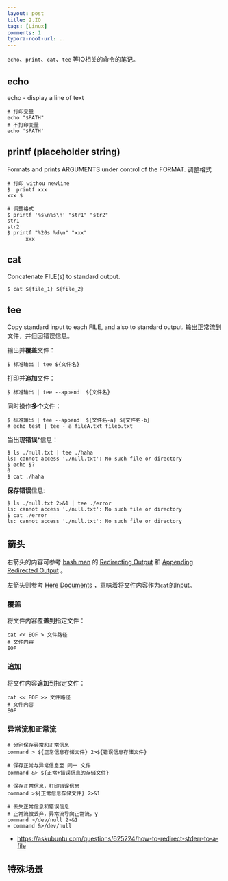 ```yaml
---
layout: post
title: 2.IO
tags: [Linux]
comments: 1
typora-root-url: ..
---
```


`echo`、`print`、`cat`、`tee` 等IO相关的命令的笔记。

## echo

echo - display a line of text

```shell
# 打印变量
echo "$PATH"
# 不打印变量
echo '$PATH'
```

## printf  (placeholder string)

Formats and prints ARGUMENTS under control of the FORMAT. 调整格式

```shell
# 打印 withou newline
$  printf xxx
xxx $
```

```shell
# 调整格式
$ printf '%s\n%s\n' "str1" "str2"
str1
str2
$ printf "%20s %d\n" "xxx"
      xxx
```

## cat

Concatenate FILE(s) to standard output.

```shell
$ cat ${file_1} ${file_2}
```

## tee 

Copy standard input to each FILE, and also to standard output.  输出正常流到文件，并但因错误信息。

输出并**覆盖**文件：

```shell
$ 标准输出 | tee ${文件名}
```

打印并**追加**文件：

```shell
$ 标准输出 | tee --append  ${文件名}
```

同时操作**多个**文件：

```shell
$ 标准输出 | tee --append  ${文件名-a} ${文件名-b}
# echo test | tee - a fileA.txt fileb.txt
```

**当出现错误***信息：

```shell
$ ls ./null.txt | tee ./haha
ls: cannot access './null.txt': No such file or directory
$ echo $?
0
$ cat ./haha

```

**保存错误**信息:

```shell
$ ls ./null.txt 2>&1 | tee ./error
ls: cannot access './null.txt': No such file or directory
$ cat ./error 
ls: cannot access './null.txt': No such file or directory
```

## 箭头

右箭头的内容可参考 [bash man](https://www.man7.org/linux/man-pages/man1/bash.1.html) 的 <u>Redirecting Output</u> 和 <u>Appending Redirected Output</u> 。

左箭头则参考 <u>Here Documents</u> ，意味着将文件内容作为`cat`的Input。

### 覆盖

将文件内容覆**盖到**指定文件：

```shell
cat << EOF > 文件路径
# 文件内容
EOF
```

### 追加

将文件内容**追加**到指定文件：

```shell
cat << EOF >> 文件路径
# 文件内容
EOF
```

### 异常流和正常流

```shell
# 分别保存异常和正常信息
command > ${正常信息存储文件} 2>${错误信息存储文件}

# 保存正常与异常信息至 同一 文件
command &> ${正常+错误信息的存储文件}

# 保存正常信息，打印错误信息
command >${正常信息存储文件} 2>&1

# 丢失正常信息和错误信息
# 正常流被丢弃，异常流导向正常流，y
command >/dev/null 2>&1
= command &>/dev/null
```

- https://askubuntu.com/questions/625224/how-to-redirect-stderr-to-a-file

## 特殊场景

